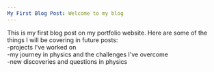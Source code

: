 ```yaml
---
My First Blog Post: Welcome to my blog
---
```

This is my first blog post on my portfolio website. Here are some of the things I will be covering in future posts:   
-projects I've worked on  
-my journey in physics and the challenges I've overcome  
-new discoveries and questions in physics
